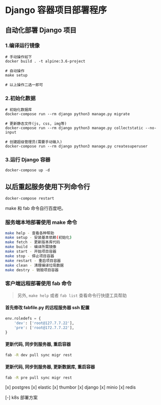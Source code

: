 Django 容器项目部署程序
=================

自动化部署 Django 项目
----------------------

### 1.编译运行镜像

```
# 手动操作如下
docker build . -t alpine:3.6-project

# 自动操作
make setup

# 以上操作二选一即可
```

### 2.初始化数据

```
# 初始化数据库
docker-compose run --rm django python3 manage.py migrate

# 更新静态文件(js, css, img等)
docker-compose run --rm django python3 manage.py collectstatic --no-input

# 创建超级管理员(需要手动输入)
docker-compose run --rm django python3 manage.py createsuperuser
```

### 3.运行 Django 容器

```
docker-compose up -d
```

以后重起服务使用下列命令行
----------------------------

```
docker-compose restart
```

make 和 fab 命令自行百度吧。

### 服务端本地部署使用 make 命令
```bash
make help - 查看各种帮助
make setup - 安装基本依赖(初始化)
make fetch - 更新版本库代码
make build - 编译所需镜像
make start - 开始项目容器
make stop - 停止项目容器
make restart - 重启项目容器
make clean - 清理编译垃圾数据
make destry - 销毁项目容器
```

### 客户端远程部署使用 fab 命令

> 另外, `make help` 或者 `fab list` 查看命令行快捷工具帮助

#### 首先修改 fabfile.py 的远程服务器 ssh 配置

```python
env.roledefs = {
    'dev': ['root@127.7.7.22'],
    'pre': ['root@172.7.7.22'],
}
```

#### 更新代码, 同步到服务器, 重启容器

```bash
fab -R dev pull sync migr rest
```

#### 更新代码, 同步到服务器, 更新数据库, 重启容器

```bash
fab -R pre pull sync migr rest
```

[x] postgres
[x] elastic
[x] thumbor
[x] django
[x] minio
[x] redis

[-] k8s 部署方案
